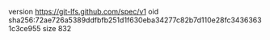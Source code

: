 version https://git-lfs.github.com/spec/v1
oid sha256:72ae726a5389ddfbfb251d1f630eba34277c82b7d110e28fc34363631c3ce955
size 832
